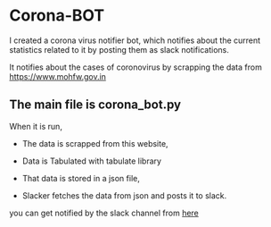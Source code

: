 # Corona-BOT
I created a corona virus notifier bot, which notifies about the current statistics related to it by posting them as slack notifications.

It notifies about the cases of coronovirus by scrapping the data from https://www.mohfw.gov.in

## The main file is corona_bot.py

When it is run,

- The data is scrapped from this website,

 - Data is Tabulated with tabulate library

- That data is stored in a json file,

- Slacker fetches the data from json and posts it to slack.


you can get notified by the slack channel from [here](https://join.slack.com/t/techgag/shared_invite/zt-czm5dmtu-OemmhblGNpih9AEPC~4vjg)
